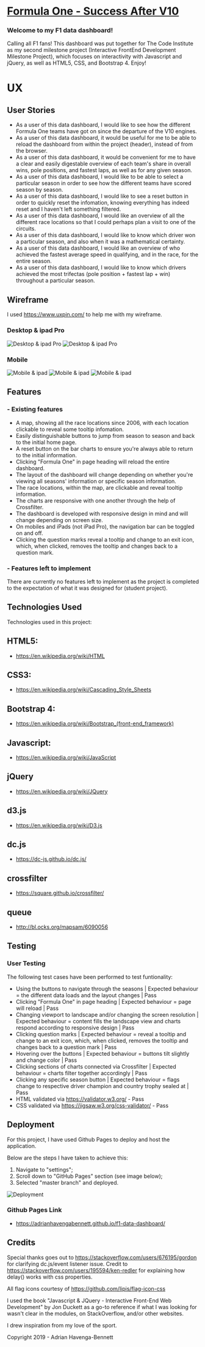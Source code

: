 # [Formula One - Success After V10](https://adrianhavengabennett.github.io/f1-data-dashboard/)

### Welcome to my F1 data dashboard!

Calling all F1 fans! 
This dashboard was put together for The Code Institute as my second milestone project (Interactive FrontEnd Development Milestone Project), which focuses on interactivity with Javascript and jQuery, as well as HTML5, CSS, and Bootstrap 4. Enjoy!

# UX

## User Stories
- As a user of this data dashboard, I would like to see how the different Formula One teams have got on since the departure of the V10 engines.
- As a user of this data dashboard, it would be useful for me to be able to reload the dashboard from within the project (header), instead of from the browser.
- As a user of this data dashboard, it would be convenient for me to have a clear and easily digestable overview of each team's share in overall wins, pole positions, and fastest laps, as well as for any given season.
- As a user of this data dashboard, I would like to be able to select a particular season in order to see how the different teams have scored season by season.
- As a user of this data dashboard, I would like to see a reset button in order to quickly reset the infomation, knowing everything has indeed reset and I haven't left something filtered.
- As a user of this data dashboard, I would like an overview of all the different race locations so that I could perhaps plan a visit to one of the circuits.
- As a user of this data dashboard, I would like to know which driver won a particular season, and also when it was a mathematical certainty.
- As a user of this data dashboard, I would like an overview of who achieved the fastest average speed in qualifying, and in the race, for the entire season.
- As a user of this data dashboard, I would like to know which drivers achieved the most trifectas (pole position + fastest lap + win) throughout a particular season.

## Wireframe
I used https://www.uxpin.com/ to help me with my wireframe.

### Desktop & ipad Pro
![Desktop & ipad Pro](https://adrianhavengabennett.github.io/f1-data-dashboard/images/wireframe/Desktop_ipad(pro)wireframe_1.JPG)
![Desktop & ipad Pro](https://adrianhavengabennett.github.io/f1-data-dashboard/images/wireframe/Desktop_ipad(pro)wireframe_2.JPG)

### Mobile
![Mobile & ipad](https://adrianhavengabennett.github.io/f1-data-dashboard/images/wireframe/Mobile_ipad_wireframe_1.JPG) 
![Mobile & ipad](https://adrianhavengabennett.github.io/f1-data-dashboard/images/wireframe/Mobile_ipad_wireframe_2.JPG)
![Mobile & ipad](https://adrianhavengabennett.github.io/f1-data-dashboard/images/wireframe/Mobile_ipad_wireframe_3.JPG)


## Features

### - Existing features
- A map, showing all the race locations since 2006, with each location clickable to reveal some tooltip infomation.
- Easily distinguishable buttons to jump from season to season and back to the initial home page.
- A reset button on the bar charts to ensure you're always able to return to the initial information.
- Clicking "Formula One" in page heading will reload the entire dashboard.
- The layout of the dashboard will change depending on whether you're viewing all seasons' information or specific season information.
- The race locations, within the map, are clickable and reveal tooltip information.
- The charts are responsive with one another through the help of Crossfilter.
- The dashboard is developed with responsive design in mind and will change depending on screen size.
- On mobiles and iPads (not iPad Pro), the navigation bar can be toggled on and off.
- Clicking the question marks reveal a tooltip and change to an exit icon, which, when clicked, removes the tooltip and changes back to a question mark.

### - Features left to implement

There are currently no features left to implement as the project is completed to the expectation of what it was designed for (student project).

## Technologies Used

Technologies used in this project:

## HTML5:
- https://en.wikipedia.org/wiki/HTML

## CSS3:
- https://en.wikipedia.org/wiki/Cascading_Style_Sheets

## Bootstrap 4:
- https://en.wikipedia.org/wiki/Bootstrap_(front-end_framework)

## Javascript:
- https://en.wikipedia.org/wiki/JavaScript

## jQuery
- https://en.wikipedia.org/wiki/JQuery

## d3.js
- https://en.wikipedia.org/wiki/D3.js

## dc.js
- https://dc-js.github.io/dc.js/

## crossfilter
- https://square.github.io/crossfilter/

## queue
- http://bl.ocks.org/mapsam/6090056

## Testing

### User Testing
The following test cases have been performed to test funtionality:
- Using the buttons to navigate through the seasons | Expected behaviour = the different data loads and the layout changes | Pass
- Clicking "Formula One" in page heading | Expected behaviour = page will reload | Pass
- Changing viewport to landscape and/or changing the screen resolution | Expected behaviour = content fills the landscape view and charts respond according to responsive design | Pass
- Clicking question marks | Expected behaviour = reveal a tooltip and change to an exit icon, which, when clicked, removes the tooltip and changes back to a question mark | Pass
- Hovering over the buttons | Expected behaviour = buttons tilt slightly and change color | Pass
- Clicking sections of charts connected via Crossfilter | Expected behaviour = charts filter together accordingly | Pass
- Clicking any specific season button | Expected behaviour = flags change to respective driver champion and country trophy sealed at | Pass
- HTML validated via https://validator.w3.org/ - Pass
- CSS validated via https://jigsaw.w3.org/css-validator/ - Pass

## Deployment
For this project, I have used Github Pages to deploy and host the application.

Below are the steps I have taken to achieve this:

1. Navigate to "settings";
2. Scroll down to "GitHub Pages" section (see image below);
3. Selected "master branch" and deployed.

![Deployment](https://adrianhavengabennett.github.io/f1-data-dashboard/images/deployment/Github_pages_deployment.JPG)

### Github Pages Link
- https://adrianhavengabennett.github.io/f1-data-dashboard/ 

## Credits
Special thanks goes out to https://stackoverflow.com/users/676195/gordon for clarifying dc.js/event listener issue.
Credit to https://stackoverflow.com/users/195594/ken-redler for explaining how delay() works with css properties.

All flag icons courtesy of https://github.com/lipis/flag-icon-css

I used the book "Javascript & JQuery - Interactive Front-End Web Development" by Jon Duckett as a go-to reference if what I was looking for wasn't clear in the modules, 
on StackOverflow, and/or other websites.

I drew inspiration from my love of the sport.

Copyright 2019 - Adrian Havenga-Bennett
